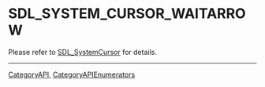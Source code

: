 # SDL_SYSTEM_CURSOR_WAITARROW

Please refer to [SDL_SystemCursor](SDL_SystemCursor) for details.

----
[CategoryAPI](CategoryAPI), [CategoryAPIEnumerators](CategoryAPIEnumerators)

